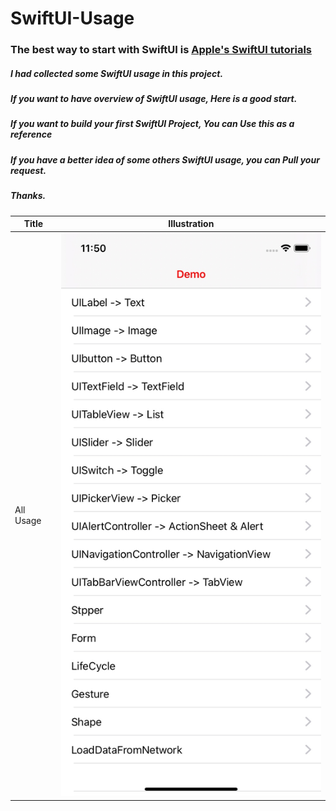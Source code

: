 # SwiftUI-Usage
### The best way to start with SwiftUI is [Apple's SwiftUI tutorials](https://developer.apple.com/tutorials/swiftui/tutorials)

##### I had collected some SwiftUI usage in this project.
##### If you want to have overview of SwiftUI usage, Here is a good start.
##### If you want to build your first SwiftUI Project, You can Use this as a reference
##### If you have a better idea of some others SwiftUI usage, you can Pull your request.
##### Thanks.

| Title | Illustration |
|---|---|
| All Usage | ![image]( https://github.com/Liaoworking/SwiftUI-Usage/blob/master/image/15688220001659.jpg?raw=true ) |
